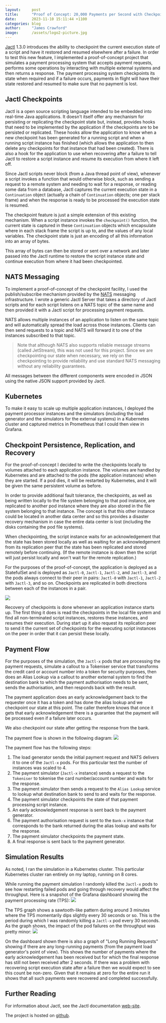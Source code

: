 ```yaml
---
layout:     post
title:      "Proof of Concept: 20,000 Payments per Second with Checkpoint Replication"
date:       2023-11-10 15:11:44 +1100
categories: blog
author:     "James Crawford"
image:      /assets/logo2-picture.jpg
---
```


[Jactl](https://jactl.io) 1.3.0 introduces the ability to checkpoint the current execution state of a script and have it restored and
resumed elsewhere after a failure.
In order to test this new feature, I implemented a proof-of-concept project that simulates a payment processing
system that accepts payment requests, performs some operations by interacting with multiple external systems and then
returns a response.
The payment processing system checkpoints its state when required and if a failure occurs, payments in flight will have their
state restored and resumed to make sure that no payment is lost.

## Jactl Checkpoints

Jactl is a open source scripting language intended to be embedded into real-time Java applications.
It doesn't itself offer any mechanism for persisting or replicating the checkpoint state but,
instead, provides hooks that need to be implemented by the application if the checkpoints are to be persisted or 
replicated.
These hooks allow the application to know when a new checkpoint has been generated for a running script and when a
running script instance has finished (which allows the application to then delete any checkpoints for that instance
that had been created).
There is also a hook for the application to use when recovering after a failure to tell Jactl to restore a script
instance and resume its execution from where it left off.

Since Jactl scripts never block (from a Java thread point of view), whenever a script invokes a function that would
otherwise block, such as sending a request to a remote system and needing to wait for a response, or reading some
data from a database, Jactl captures the current execution state in a `Continuation` object (actually a chain of
`Continuation` objects; one per stack frame) and when the response is ready to be processed the execution state is
resumed.

The checkpoint feature is just a simple extension of this existing mechanism.
When a script instance invokes the `checkpoint()` function, the current state is captured in these `Continuation`
objects which encapsulate where in each stack frame the script is up to, and the values of any local variables.
The checkpoint state is just an encoding of all this information into an array of bytes.

This array of bytes can then be stored or sent over a network and later passed into the Jactl runtime to restore
the script instance state and continue execution from where it had been checkpointed.

## NATS Messaging

To implement a proof-of-concept of the checkpoint facility, I used the publish/subscribe mechanism provided by the 
[NATS](https://nats.io) messaging infrastructure.
I wrote a generic Jactl Server that takes a directory of Jactl scripts and for each script listens on a NATS topic of
the same name and then provided it with a Jactl script for processing payment requests.

NATS allows multiple instances of an application to listen on the same topic and will automatically spread the load
across those instances.
Clients can then send requests to a topic and NATS will forward it to one of the instances subscribed to that topic.

> Note that although NATS also supports reliable message streams (called JetStream), this was not used for this project.
> Since we are checkpointing our state when necessary, we rely on the checkpointing to provide reliability and use
> standard NATS messaging without any reliability guarantees.

All messages between the different components were encoded in JSON using the native JSON support provided by Jactl.

## Kubernetes

To make it easy to scale up multiple application instances, I deployed the payment processor instances and the simulators
(including the load generator and the simulators for the external systems) in a Kubernetes
cluster and captured metrics in Prometheus that I could then view in Grafana.

## Checkpoint Persistence, Replication, and Recovery

For the proof-of-concept I decided to write the checkpoints locally to volumes attached to each application instance.
The volumes are handled by Kubernetes and are attached to the pods (the application instances) when they are started.
If a pod dies, it will be restarted by Kubernetes, and it will be given the same persistent volume as before.

In order to provide additional fault tolerance, the checkpoints, as well as being written locally to the file system
belonging to that pod instance, are replicated to another pod instance where they are also stored in the file system
belonging to that instance.
The concept is that this other instance could be located in another data center and so this provides a disaster recovery
mechanism in case the entire data center is lost (including the disks containing the pod file systems).

When checkpointing, the script instance waits for an acknowledgement that the state has been stored locally as well as
waiting for an acknowledgement from its replication peer that the state has been replicated and stored remotely before
continuing.
(If the remote instance is down then the script will just persist locally and won't wait for the remote replication.)

For the purposes of the proof-of-concept, the application is deployed as a StatefulSet and is deployed as `Jactl-0`,
`Jactl-1`, `Jactl-2`, and `Jactl-3`, and the pods always connect to their peer in pairs: `Jactl-0` with `Jactl-1`,
`Jactl-2` with `Jactl-3`, and so on.
Checkpoints are replicated in both directions between each of the instances in a pair.

![](/assets/checkpoint_poc_diag3.png)

Recovery of checkpoints is done whenever an application instance starts up.
The first thing it does is read the checkpoints in the local file system and find all non-terminated script instances,
restores these instances, and resumes their execution.
During start up it also request its replication peer to send it the current set of checkpoints for the executing
script instances on the peer in order that it can persist these locally.

## Payment Flow

For the purposes of the simulation, the `Jactl-x` pods that are processing the payment requests, simulate a callout 
to a Tokeniser service that transforms the credit card or account number into a token for security purposes, then does
an Alias Lookup via a callout to another external system to find the destination bank to which the payment authorisation
needs to be sent, sends the authorisation, and then responds back with the result.

The payment application does an early acknowledgement back to the requester once it has a token and has done the alias
lookup and we checkpoint our state at this point.
The caller therefore knows that once it gets that early acknowledgement there is a guarantee that the payment
will be processed even if a failure later occurs.

We also checkpoint our state after getting the response from the bank.

The payment flow is shown in the following diagram:
![](/assets/checkpoint_poc_diag1.png)

The payment flow has the following steps:
1. The load generator sends the initial payment request and NATS delivers it to one of the `Jactl-x` pods. For this particular test the number of instances was scaled to 4.
2. The payment simulator (`Jactl-x` instance) sends a request to the `Tokeniser` to tokenise the card number/account number and waits for the response.
3. The payment simulator then sends a request to the `Alias Lookup` service to lookup what destination bank to send to and waits for the response.
4. The payment simulator checkpoints the state of that payment processing script instance.
5. An early acknowledgement response is sent back to the payment generator.
6. The payment authorisation request is sent to the `Bank-x` instance that corresponds to the bank returned during the alias lookup and waits for the response.
7. The payment simulator checkpoints the payment state.
8. A final response is sent back to the payment generator.

## Simulation Results

As noted, I ran the simulation in a Kubernetes cluster.
This particular Kubernetes cluster ran entirely on my laptop, running on 8 cores.

While running the payment simulation I randomly killed the `Jactl-x` pods to see how restarting failed pods and
going through recovery would affect the throughput.
Here is a snapshot of the Grafana dashboard showing the payment processing rate (TPS):
![](/assets/checkpoint_poc_grafana.png)

The TPS graph shows a sawtooth-like pattern during around 3 minutes where the TPS momentarily dips slightly every 30 seconds or so.
This is the period during which I was randomly killing a `Jactl-x` pod every 30 seconds.
As the graph shows, the impact of the pod failures on the throughput was pretty minor:
![](/assets/checkpoint_poc_grafana2.png)


On the dashboard shown there is also a graph of "Long Running Requests" showing if there are any long-running payments
(from the payment load generator's point of view).
This shows the number of payments where the early acknowledgement has been received but for which the final response
has still not been received after 2 seconds.
If there was a problem with recovering script execution state after a failure then we would expect to see this count
be non-zero.
Given that it remains at zero for the entire run it shows that all such payments were recovered and 
completed successfully.

## Further Reading

For information about Jactl, see the Jactl documentation [web-site](https://jactl.io).

The project is hosted on [github](https://github.com/jaccomoc/jactl).
